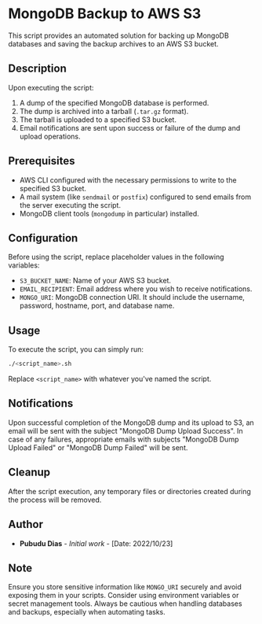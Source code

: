 # MongoDB Backup to AWS S3

This script provides an automated solution for backing up MongoDB databases and saving the backup archives to an AWS S3 bucket.

## Description

Upon executing the script:
1. A dump of the specified MongoDB database is performed.
2. The dump is archived into a tarball (`.tar.gz` format).
3. The tarball is uploaded to a specified S3 bucket.
4. Email notifications are sent upon success or failure of the dump and upload operations.

## Prerequisites

- AWS CLI configured with the necessary permissions to write to the specified S3 bucket.
- A mail system (like `sendmail` or `postfix`) configured to send emails from the server executing the script.
- MongoDB client tools (`mongodump` in particular) installed.

## Configuration

Before using the script, replace placeholder values in the following variables:

- `S3_BUCKET_NAME`: Name of your AWS S3 bucket.
- `EMAIL_RECIPIENT`: Email address where you wish to receive notifications.
- `MONGO_URI`: MongoDB connection URI. It should include the username, password, hostname, port, and database name.

## Usage

To execute the script, you can simply run:

```bash
./<script_name>.sh
```

Replace `<script_name>` with whatever you've named the script.

## Notifications

Upon successful completion of the MongoDB dump and its upload to S3, an email will be sent with the subject "MongoDB Dump Upload Success". In case of any failures, appropriate emails with subjects "MongoDB Dump Upload Failed" or "MongoDB Dump Failed" will be sent.

## Cleanup

After the script execution, any temporary files or directories created during the process will be removed.

## Author

- **Pubudu Dias** - *Initial work* - [Date: 2022/10/23]

## Note

Ensure you store sensitive information like `MONGO_URI` securely and avoid exposing them in your scripts. Consider using environment variables or secret management tools. Always be cautious when handling databases and backups, especially when automating tasks.